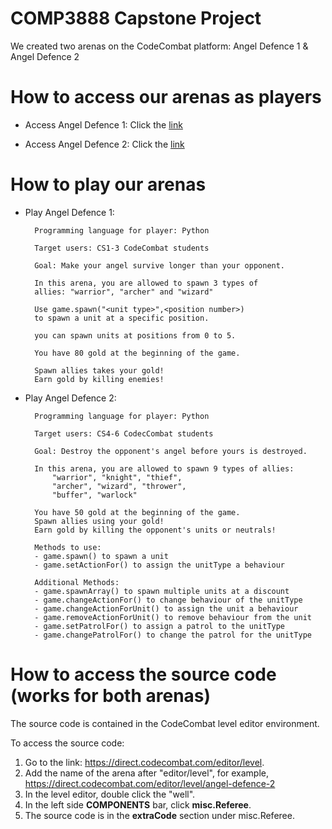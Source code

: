 # COMP3888 Capstone Project #

We created two arenas on the CodeCombat platform: Angel Defence 1 & Angel Defence 2

# How to access our arenas as players

* Access Angel Defence 1:
Click the [link](https://direct.codecombat.com/play/level/angel-defence-1)

* Access Angel Defence 2:
Click the [link](https://direct.codecombat.com/play/level/angel-defence-2)

# How to play our arenas

* Play Angel Defence 1:  


        Programming language for player: Python  

        Target users: CS1-3 CodeCombat students

        Goal: Make your angel survive longer than your opponent.

        In this arena, you are allowed to spawn 3 types of
        allies: "warrior", "archer" and "wizard"  

        Use game.spawn("<unit type>",<position number>)  
        to spawn a unit at a specific position.

        you can spawn units at positions from 0 to 5.  

        You have 80 gold at the beginning of the game.  

        Spawn allies takes your gold!
        Earn gold by killing enemies!

* Play Angel Defence 2:  

        Programming language for player: Python

        Target users: CS4-6 CodecCombat students

        Goal: Destroy the opponent's angel before yours is destroyed.  

        In this arena, you are allowed to spawn 9 types of allies:
            "warrior", "knight", "thief",
            "archer", "wizard", "thrower",
            "buffer", "warlock"

        You have 50 gold at the beginning of the game.
        Spawn allies using your gold!
        Earn gold by killing the opponent's units or neutrals!

        Methods to use:
        - game.spawn() to spawn a unit
        - game.setActionFor() to assign the unitType a behaviour

        Additional Methods:
        - game.spawnArray() to spawn multiple units at a discount
        - game.changeActionFor() to change behaviour of the unitType
        - game.changeActionForUnit() to assign the unit a behaviour
        - game.removeActionForUnit() to remove behaviour from the unit
        - game.setPatrolFor() to assign a patrol to the unitType
        - game.changePatrolFor() to change the patrol for the unitType

# How to access the source code (works for both arenas)

The source code is contained in the CodeCombat level editor environment.

To access the source code:

1. Go to the link: https://direct.codecombat.com/editor/level.
2. Add the name of the arena after "editor/level", for example, https://direct.codecombat.com/editor/level/angel-defence-2
3. In the level editor, double click the "well".
4. In the left side **COMPONENTS** bar, click **misc.Referee**.
5. The source code is in the **extraCode** section under misc.Referee.
